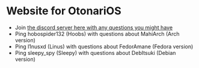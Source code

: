 # Website for OtonariOS
- Join [the discord server here with any questions you might have](discord.gg/otonari)
- Ping hobospider132 (Hoobs) with questions about MahiArch (Arch version)
- Ping l1nusxd (Linus) with questions about FedorAmane (Fedora version)
- Ping sleepy_spy (Sleepy) with questions about DebItsuki (Debian version)
